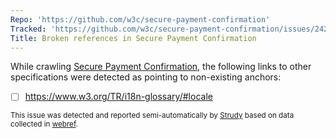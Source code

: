 ```yaml
---
Repo: 'https://github.com/w3c/secure-payment-confirmation'
Tracked: 'https://github.com/w3c/secure-payment-confirmation/issues/242'
Title: Broken references in Secure Payment Confirmation
---
```


While crawling [Secure Payment Confirmation](https://w3c.github.io/secure-payment-confirmation/), the following links to other specifications were detected as pointing to non-existing anchors:
* [ ] https://www.w3.org/TR/i18n-glossary/#locale

<sub>This issue was detected and reported semi-automatically by [Strudy](https://github.com/w3c/strudy/) based on data collected in [webref](https://github.com/w3c/webref/).</sub>
